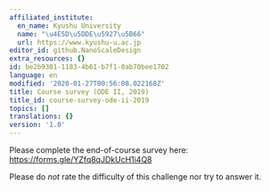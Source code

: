 ```yaml
---
affiliated_institute:
  en_name: Kyushu University
  name: "\u4E5D\u5DDE\u5927\u5B66"
  url: https://www.kyushu-u.ac.jp
editor_id: github.NanoScaleDesign
extra_resources: {}
id: be2b9301-1183-4b61-b7f1-0ab70bee1702
language: en
modified: '2020-01-27T00:56:08.022168Z'
title: Course survey (ODE II, 2019)
title_id: course-survey-ode-ii-2019
topics: []
translations: {}
version: '1.0'
---
```


Please complete the end-of-course survey here: https://forms.gle/YZfq8qJDkUcH1i4Q8

Please do *not* rate the difficulty of this challenge nor try to answer it.
